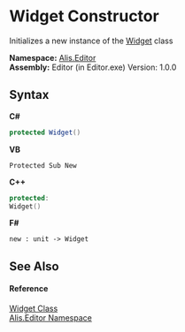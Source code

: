 # Widget Constructor 
 

Initializes a new instance of the <a href="61df081a-2777-6f80-a92a-8930ecf9acd3">Widget</a> class

**Namespace:**&nbsp;<a href="b150ade4-39de-a232-5f06-d3cdc1b2c538">Alis.Editor</a><br />**Assembly:**&nbsp;Editor (in Editor.exe) Version: 1.0.0

## Syntax

**C#**<br />
``` C#
protected Widget()
```

**VB**<br />
``` VB
Protected Sub New
```

**C++**<br />
``` C++
protected:
Widget()
```

**F#**<br />
``` F#
new : unit -> Widget
```


## See Also


#### Reference
<a href="61df081a-2777-6f80-a92a-8930ecf9acd3">Widget Class</a><br /><a href="b150ade4-39de-a232-5f06-d3cdc1b2c538">Alis.Editor Namespace</a><br />